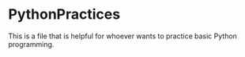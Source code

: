 # PythonPractices
This is a file that is helpful for whoever wants to practice basic Python programming.
